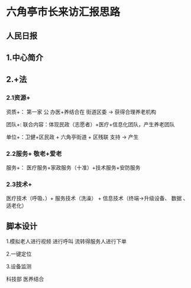 # 六角亭市长来访汇报思路

## 人民日报 

## 1.中心简介

## 2.+法

### 2.1资源+

资质+： 第一家 公  办医+养结合在 街道区委  -> 获得合理养老机构

团队+: 联合内容：体现民政（志愿者）+医疗+信息化团队，产生养老团队

单位+：卫健+区民政 + 六角亭街道 + 区残联  支持 -> 产生


### 2.2服务+ 敬老+爱老

服务+： 医疗服务+家政服务（十准）+技术服务+安防服务


### 2.3技术+

医疗技术（呼吸、）+  服务技术（洗澡） + 信息技术（终端->升级设备、 数据 、适老化）


## 脚本设计

1.模拟老人进行视频 进行呼叫  流转得服务人进行下单

2.一键定位

3.设备监测



科技部  医养结合